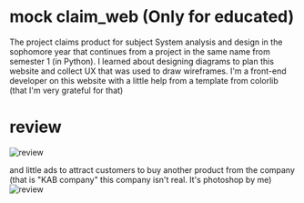 # mock claim_web (Only for educated)
The project claims product for subject System analysis and design in the sophomore year that continues from a project in the same name from semester 1 (in Python). I learned about designing diagrams to plan this website and collect UX that was used to draw wireframes. I'm a front-end developer on this website with a little help from a template from colorlib (that I'm very grateful for that)


# review
![review](https://github.com/Arzeezar/claim_web/blob/main/review_img/Home_1.png)

and little ads to attract customers to buy another product from the company (that is "KAB company" this company isn't real. It's photoshop by me)
![review](https://github.com/Arzeezar/claim_web/blob/main/review_img/Home_2.png)
